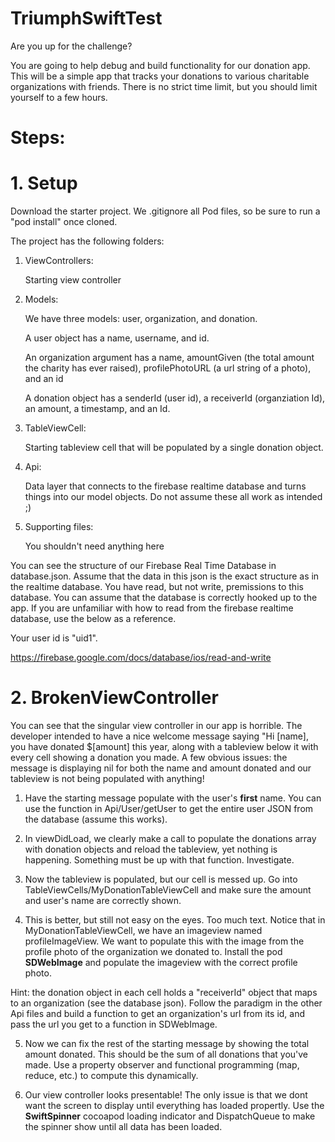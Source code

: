 # TriumphSwiftTest
Are you up for the challenge? 

You are going to help debug and build functionality for our donation app. This will be a simple app that tracks your donations to various charitable organizations with friends. There is no strict time limit, but you should limit yourself to a few hours. 

# Steps: 

# 1. Setup 

Download the starter project. We .gitignore all Pod files, so be sure to run a "pod install" once cloned. 

The project has the following folders: 

1. ViewControllers: 

   Starting view controller
   
2. Models:

   We have three models: user, organization, and donation.
   
   A user object has a name, username, and id. 
   
   An organization argument has a name, amountGiven (the total amount the charity has ever raised), profilePhotoURL (a url string of a photo), and an id
   
   A donation object has a senderId (user id), a receiverId (organziation Id), an amount, a timestamp, and an Id.


3. TableViewCell: 
   
   Starting tableview cell that will be populated by a single donation object. 

4. Api: 

   Data layer that connects to the firebase realtime database and turns things into our model objects. Do not assume these all work as intended ;)

5. Supporting files: 

   You shouldn't need anything here 


You can see the structure of our Firebase Real Time Database in database.json. Assume that the data in this json is the exact structure as in the realtime database. You have read, but not write, premissions to this database. You can assume that the database is correctly hooked up to the app. If you are unfamiliar with how to read from the firebase realtime database, use the below as a reference. 

Your user id is "uid1".

https://firebase.google.com/docs/database/ios/read-and-write

# 2. BrokenViewController

You can see that the singular view controller in our app is horrible. The developer intended to have a nice welcome message saying "Hi [name], you have donated $[amount] this year, along with a tableview below it with every cell showing a donation you made. A few obvious issues: the message is displaying nil for both the name and amount donated and our tableview is not being populated with anything! 

1. Have the starting message populate with the user's **first** name. You can use the function in Api/User/getUser to get the entire user JSON from the database (assume this works).

2. In viewDidLoad, we clearly make a call to populate the donations array with donation objects and reload the tableview, yet nothing is happening. Something must be up with that function. Investigate. 

3. Now the tableview is populated, but our cell is messed up. Go into TableViewCells/MyDonationTableViewCell and make sure the amount and user's name are correctly shown. 

4. This is better, but still not easy on the eyes. Too much text. Notice that in MyDonationTableViewCell, we have an imageview named profileImageView. We want to populate this with the image from the profile photo of the organization we donated to. Install the pod **SDWebImage** and populate the imageview with the correct profile photo. 

Hint: the donation object in each cell holds a "receiverId" object that maps to an organization (see the database json). Follow the paradigm in the other Api files and build a function to get an organization's url from its id, and pass the url you get to a function in SDWebImage. 

5. Now we can fix the rest of the starting message by showing the total amount donated. This should be the sum of all donations that you've made. Use a property observer and functional programming (map, reduce, etc.) to compute this dynamically. 

6. Our view controller looks presentable! The only issue is that we dont want the screen to display until everything has loaded propertly. Use the **SwiftSpinner** cocoapod loading indicator and DispatchQueue to make the spinner show until all data has been loaded.


